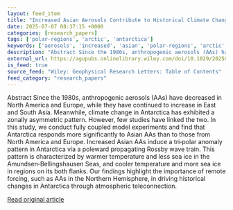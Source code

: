 ```yaml
---
layout: feed_item
title: "Increased Asian Aerosols Contribute to Historical Climate Change in Antarctica"
date: 2025-07-07 08:37:15 +0000
categories: [research_papers]
tags: ['polar-regions', 'arctic', 'antarctica']
keywords: ['aerosols', 'increased', 'asian', 'polar-regions', 'arctic', 'antarctica']
description: "Abstract Since the 1980s, anthropogenic aerosols (AAs) have decreased in North America and Europe, while they have continued to increase in East and South Asia"
external_url: https://agupubs.onlinelibrary.wiley.com/doi/10.1029/2025GL114888?af=R
is_feed: true
source_feed: "Wiley: Geophysical Research Letters: Table of Contents"
feed_category: "research_papers"
---
```


Abstract Since the 1980s, anthropogenic aerosols (AAs) have decreased in North America and Europe, while they have continued to increase in East and South Asia. Meanwhile, climate change in Antarctica has exhibited a zonally asymmetric pattern. However, few studies have linked the two. In this study, we conduct fully coupled model experiments and find that Antarctica responds more significantly to Asian AAs than to those from North America and Europe. Increased Asian AAs induce a tri‐polar anomaly pattern in Antarctica via a poleward propagating Rossby wave train. This pattern is characterized by warmer temperature and less sea ice in the Amundsen‐Bellingshausen Seas, and cooler temperature and more sea ice in regions on its both flanks. Our findings highlight the importance of remote forcing, such as AAs in the Northern Hemisphere, in driving historical changes in Antarctica through atmospheric teleconnection.

[Read original article](https://agupubs.onlinelibrary.wiley.com/doi/10.1029/2025GL114888?af=R)

